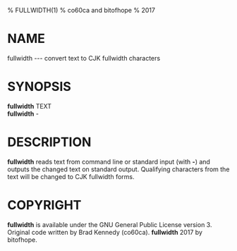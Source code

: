 % FULLWIDTH(1)
% co60ca and bitofhope
% 2017

# NAME

fullwidth --- convert text to CJK fullwidth characters

# SYNOPSIS

**fullwidth** TEXT  
**fullwidth** -

# DESCRIPTION

**fullwidth** reads text from command line or standard input (with **-**) and
outputs the changed text on standard output. Qualifying characters from the text
will be changed to CJK fullwidth forms.

# COPYRIGHT

**fullwidth** is available under the GNU General Public License version 3.
Original code written by Brad Kennedy (co60ca). **fullwidth** 2017 by bitofhope.

